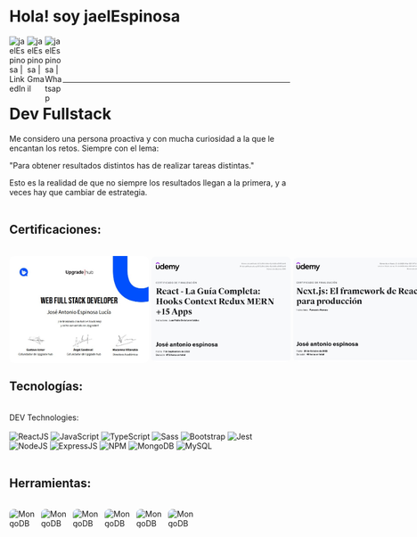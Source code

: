 # Hola! soy jaelEspinosa

[<img align='left' alt=' jaelEspinosa | LinkedIn' width='32px' src='https://cdn.icon-icons.com/icons2/31/PNG/256/sociallinkedin_member_2751.png' />][linkedin]
[<img align='left' alt=' jaelEspinosa | Gmail' width='32px' src='https://cdn.icon-icons.com/icons2/1381/PNG/512/gmail_93551.png' />][Gmail]
[<img align='left' alt=' jaelEspinosa | Whatsapp' width='32px' src='https://cdn.icon-icons.com/icons2/41/PNG/128/whatsappmessage_conversation_whatsap_7149.png' />][whatsapp]

<br/>
<br/>
<br/>
<br/>
<hr/>

# Dev Fullstack

 Me considero una persona proactiva y con mucha curiosidad a la que le encantan los retos. Siempre con el lema: 
 
 "Para obtener resultados distintos has de realizar tareas distintas."

Esto es la realidad de que no siempre los resultados llegan a la primera,  y a veces hay que cambiar de estrategia.
<br/>
<br/>

## Certificaciones:
<br/>
<div style="display:flex; flex-direction: row; justify-content:flex-start; align-items:center; gap: 5px">
<img alt='Upgrade' src='./img/upgradeHub.jpg' style = 'width:250px;border-radius: 8px' />
<img alt='Upgrade' src='./img/reactUdemy.jpg' style = 'width:250px;border-radius: 8px' />
<img alt='Upgrade' src='./img/nextUdemy.jpg' style = 'width:250px;border-radius: 8px' />
</div>

## Tecnologías:
<br/>
DEV Technologies:
<br/>
<br/>
<img alt='ReactJS' src='https://img.shields.io/badge/-ReactJS-51CBF2?style=flat&logo=react&logoColor=white&style=plastic' />
<img alt='JavaScript' src='https://img.shields.io/badge/-Javascript-F7DF1E?logo=javascript&logoColor=white&style=plastic' />
<img alt='TypeScript' src='https://img.shields.io/badge/-TypeScript-007acc?logo=typescript&logoColor=white&style=plastic' />
<img alt='Sass' src="https://img.shields.io/badge/-Sass-CC6699?style=flat&logo=sass&logoColor=white&style=plastic" />
<img alt='Bootstrap' src='https://img.shields.io/badge/-Bootsrap-7952B3?logo=bootstrap&logoColor=white&style=plastic' />
<img alt='Jest' src='https://img.shields.io/badge/-Jest-FFA787?logo=jest&logoColor=white&style=plastic' />
<img alt='NodeJS' src='https://img.shields.io/badge/-NodeJs-339933?logo=Nodejs&logoColor=white&style=plastic' />
<img alt='ExpressJS' src='http://img.shields.io/badge/-Express-black?style=flat&logo=express&logoColor=white&style=plastic' />
<img alt='NPM' src='https://img.shields.io/badge/-NPM-CB3837?style=flat&logo=npm&logoColor=white&style=plastic' />
<img alt='MongoDB' src='http://img.shields.io/badge/-MongoDB-47A248?style=flat&logo=mongodb&logoColor=white&style=plastic' />
<img alt='MySQL' src='https://img.shields.io/badge/-MySQL-4479A1?logo=mysql&logoColor=white&style=plastic' />


<br/>
<br/>



## Herramientas:
<br/>
<div style="display:flex; flex-direction: row; justify-content:flex-start; align-items:center; gap: 5px">
<img alt='MongoDB' src='https://res.cloudinary.com/practicaldev/image/fetch/s--sWV8Y0kc--/c_imagga_scale,f_auto,fl_progressive,h_900,q_auto,w_1600/https://dev-to-uploads.s3.amazonaws.com/i/kml9j34p9taplrnqtcez.jpg' style = 'width:52px;border-radius: 8px' />
<img alt='MongoDB' src='https://www.solucionex.com/sites/default/files/posts/imagen/git.jpg' style = 'width:52px;border-radius: 8px' />
<img alt='MongoDB' src='https://www.sngular.com/wp-content/uploads/2021/12/postman-logo-vert-2018.jpg' style = 'width:52px;border-radius: 8px;' />
<img alt='MongoDB' src='https://hackernoon.imgix.net/images/4bi340g.jpg' style = 'width:52px;border-radius: 8px' />
<img alt='MongoDB' src='https://depor.com/resizer/j85pMfWyvmgc1ZcosJsqhp0bu5E=/580x330/smart/filters:format(jpeg):quality(75)/cloudfront-us-east-1.images.arcpublishing.com/elcomercio/2SNG5DJCANCFHEWZEYYGAMNY7U.jpg' style = 'width:52px;border-radius: 8px' />
<img alt='MongoDB' src='https://res.cloudinary.com/hevo/image/upload/f_auto,q_auto/v1644903699/hevo-learn/MongoDB-Compass-Mac-MongoDB-Compass-Logo.png?_i=AA' style = 'width:52px;border-radius: 8px' />
</div>
<br/>
<br/>





[linkedin]:https://www.linkedin.com/in/jose-antonio-espinosa-lucia/
[Gmail]: mailto:jaelespinosa@gmail.com
[whatsapp]: https://wa.me/34659795230


